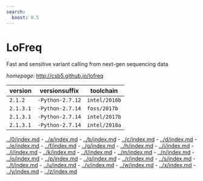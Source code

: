 ```yaml
---
search:
  boost: 0.5
---
```

# LoFreq

Fast and sensitive variant calling from next-gen sequencing data

*homepage*: <http://csb5.github.io/lofreq>

version | versionsuffix | toolchain
--------|---------------|----------
``2.1.2`` | ``-Python-2.7.12`` | ``intel/2016b``
``2.1.3.1`` | ``-Python-2.7.14`` | ``foss/2017b``
``2.1.3.1`` | ``-Python-2.7.14`` | ``intel/2017b``
``2.1.3.1`` | ``-Python-2.7.14`` | ``intel/2018a``

[../0/index.md](0) - [../a/index.md](a) - [../b/index.md](b) - [../c/index.md](c) - [../d/index.md](d) - [../e/index.md](e) - [../f/index.md](f) - [../g/index.md](g) - [../h/index.md](h) - [../i/index.md](i) - [../j/index.md](j) - [../k/index.md](k) - [../l/index.md](l) - [../m/index.md](m) - [../n/index.md](n) - [../o/index.md](o) - [../p/index.md](p) - [../q/index.md](q) - [../r/index.md](r) - [../s/index.md](s) - [../t/index.md](t) - [../u/index.md](u) - [../v/index.md](v) - [../w/index.md](w) - [../x/index.md](x) - [../y/index.md](y) - [../z/index.md](z)

